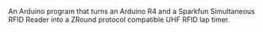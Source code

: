 An Arduino program that turns an Arduino R4 and a Sparkfun Simultaneous RFID Reader into a ZRound protocol compatible UHF RFID lap timer.

